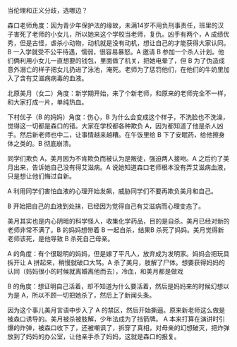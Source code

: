 当伦理和正义分歧，选哪边？

  

森口老师角度：因为青少年保护法的缘故，未满14岁不用负刑事责任，班里的汉子害死了老师的小女儿，所以她来这个学校当老师，复仇。凶手有两个，A
成绩优秀，但是古怪，虐杀小动物，动机就是没有动机，想让自己的才能获得大家认同。B 一入学就受不公平待遇，懦弱，很容易暴怒。A 邀请 B
参加一个杀人计划。他们俩利用小女儿一直想要的钱包，里面做了机关，把她电晕了，但 B
为了伪造成意外溺亡的样子把女儿扔进了泳池，淹死。老师为了惩罚他们，在他们的牛奶里加入了含有艾滋病病毒的血液。

  

北原美月（女二）角度：新学期开始，来了个新老师，和原来的老师完全不一样，和大家打成一片，单纯热血。

  

下村优子（B 的妈妈）角度：伤心，B 为什么会变成这个样子，不洗脸也不洗澡，觉得这一切都是森口的错。大家在学校都各种欺负
A，因为都知道了他是杀人凶手。然后新老师也中二，让事情越来越糟。在午饭里给 B 下了安眠药，给他擦身体之类的。B 彻底崩溃。

  

同学们欺负 A，美月因为不肯欺负而被认为是叛徒，强迫两人接吻。A 之后约了美月出来，告诉她自己没有得艾滋病。A
说她知道森口老师根本没有弄艾滋病血液，只是想让他们悔过自新。

  

A 利用同学们害怕血液的心理开始发飙，威胁同学们不要再欺负美月和自己。

  

B 开始把自己的血液到处抹，已经因为觉得自己有艾滋病而心理变态了。

  

美月其实也是内心阴暗的科学怪人，收集化学药品，目的是自杀。美月已经对新的老师非常不满了。B 的妈妈想带着 B 一起自杀，结果B
杀死了妈妈。美月觉得新老师该死，是他导致 B 杀死自己母亲。

  

A 的角度：有个很聪明的妈妈，但是嫁了平凡人，放弃成为发明家。妈妈会把玩具拆开让 A 拼起来，稍慢就破口大骂。A
杀了美月，肢解了尸体。想要获得妈妈的认同（妈妈很小的时候就离婚离他而去），冷血，和美月都是做戏

  

B 的角度：想证明自己活着，却不知道为什么要活着，然后是妈妈来的时候幻想以为是 A，所以不顾一切把她杀了，然后上了新闻头条。

  

因为这个事儿美月言语中步入了 A 的禁区，然后开始撕逼。原来新老师这么做是被森口诱导的。美月被杀被肢解，少年法成为了挡箭牌。 A
本来打算在演讲时引爆的炸弹，被森口收下了，还被嘲讽了，拆穿了真相，对母亲的幻想破灭，把炸弹放到了妈妈的办公室，让他亲手杀了妈妈，这就是森口的报复。

